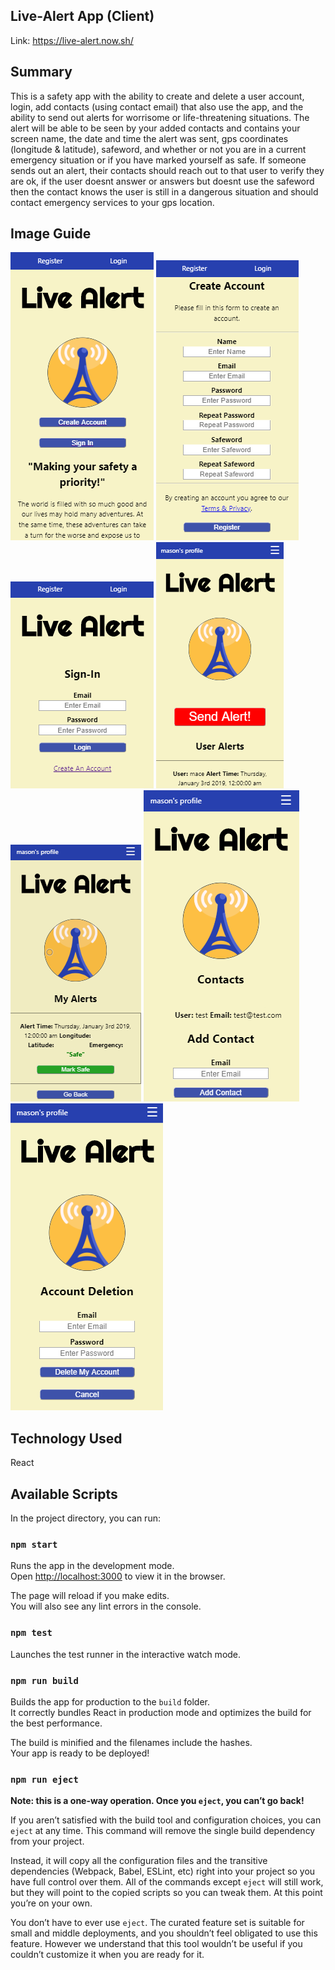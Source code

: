 ## Live-Alert App (Client)
Link: https://live-alert.now.sh/

## Summary
This is a safety app with the ability to create and delete a user account, login, add contacts (using contact email) that also use the app, and the ability to send out alerts for worrisome or life-threatening situations. The alert will be able to be seen by your added contacts and contains your screen name, the date and time the alert was sent, gps coordinates (longitude & latitude), safeword, and whether or not you are in a current emergency situation or if you have marked yourself as safe. If someone sends out an alert, their contacts should reach out to that user to verify they are ok, if the user doesnt answer or answers but doesnt use the safeword then the contact knows the user is still in a dangerous situation and should contact emergency services to your gps location.

## Image Guide
![Landing Page](src/Images/Landing.PNG)
![Sign-up Page](src/Images/Sign-up.PNG)
![Login Page](src/Images/Login.PNG)
![Home Page](src/Images/Home.PNG)
![MyAlerts Page](src/Images/MyAlerts.PNG)
![Contacts Page](src/Images/Contacts.PNG)
![Delete Page](src/Images/Delete.PNG)
## Technology Used
React 

## Available Scripts

In the project directory, you can run:

### `npm start`

Runs the app in the development mode.<br />
Open [http://localhost:3000](http://localhost:3000) to view it in the browser.

The page will reload if you make edits.<br />
You will also see any lint errors in the console.

### `npm test`

Launches the test runner in the interactive watch mode.<br />


### `npm run build`

Builds the app for production to the `build` folder.<br />
It correctly bundles React in production mode and optimizes the build for the best performance.

The build is minified and the filenames include the hashes.<br />
Your app is ready to be deployed!

### `npm run eject`

**Note: this is a one-way operation. Once you `eject`, you can’t go back!**

If you aren’t satisfied with the build tool and configuration choices, you can `eject` at any time. This command will remove the single build dependency from your project.

Instead, it will copy all the configuration files and the transitive dependencies (Webpack, Babel, ESLint, etc) right into your project so you have full control over them. All of the commands except `eject` will still work, but they will point to the copied scripts so you can tweak them. At this point you’re on your own.

You don’t have to ever use `eject`. The curated feature set is suitable for small and middle deployments, and you shouldn’t feel obligated to use this feature. However we understand that this tool wouldn’t be useful if you couldn’t customize it when you are ready for it.



